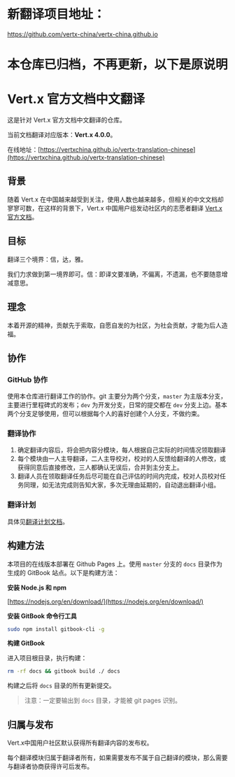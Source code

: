 # 新翻译项目地址：
https://github.com/vertx-china/vertx-china.github.io

# 本仓库已归档，不再更新，以下是原说明

# Vert.x 官方文档中文翻译

这是针对 Vert.x 官方文档中文翻译的仓库。

当前文档翻译对应版本：**Vert.x 4.0.0**。

在线地址：[https://vertxchina.github.io/vertx-translation-chinese](https://vertxchina.github.io/vertx-translation-chinese)

## 背景

随着 Vert.x 在中国越来越受到关注，使用人数也越来越多，但相关的中文文档却寥寥可数，在这样的背景下，Vert.x 中国用户组发动社区内的志愿者翻译 [Vert.x 官方文档](http://vertx.io/docs)。

## 目标

翻译三个境界：信，达，雅。

我们力求做到第一境界即可。信：即译文要准确，不偏离，不遗漏，也不要随意增减意思。

## 理念

本着开源的精神，贡献先于索取，自愿自发的为社区，为社会贡献，才能为后人造福。

## 协作

### GitHub 协作

使用本仓库进行翻译工作的协作。git 主要分为两个分支，`master` 为主版本分支，主要进行里程碑式的发布；`dev` 为开发分支，日常的提交都在 `dev` 分支上边。基本两个分支足够使用，但可以根据每个人的喜好创建个人分支，不做约束。

### 翻译协作

1. 确定翻译内容后，将会把内容分模块，每人根据自己实际的时间情况领取翻译    
2. 每个模块由一人主导翻译，二人主导校对，校对的人反馈给翻译的人修改，或获得同意后直接修改，三人都确认无误后，合并到主分支上。  
3. 翻译人员在领取翻译任务后尽可能在自己评估的时间内完成，校对人员校对任务同理，如无法完成则告知大家，多次无理由延期的，自动退出翻译小组。

### 翻译计划

具体见[翻译计划文档](PLAN.md)。

## 构建方法

本项目的在线版本部署在 Github Pages 上。使用 `master` 分支的 `docs` 目录作为生成的 GitBook 站点。以下是构建方法：

**安装 Node.js 和 npm**

[https://nodejs.org/en/download/](https://nodejs.org/en/download/)

**安装 GitBook 命令行工具**

```bash
sudo npm install gitbook-cli -g
```

**构建 GitBook**

进入项目根目录，执行构建：

```bash
rm -rf docs && gitbook build ./ docs
```

构建之后将 `docs` 目录的所有更新提交。

> 注意：一定要输出到 `docs` 目录，才能被 git pages 识别。

## 归属与发布

Vert.x中国用户社区默认获得所有翻译内容的发布权。  

每个翻译模块归属于翻译者所有，如果需要发布不属于自己翻译的模块，那么需要与翻译者协商获得许可后发布。
